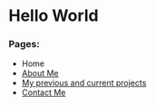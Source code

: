 <body>
		<h1>
			Hello World
		</h1>
		<h3> Pages: </h3>
		<ul>
			<li>Home</li>
			<li><a href="AboutMe.html">About Me</a></li>
            <li><a href="MyProjects.html">My previous and current projects</a></li>
			<li><a href="ContactMe.html">Contact Me</a></li>
		</ul>
	</body>
